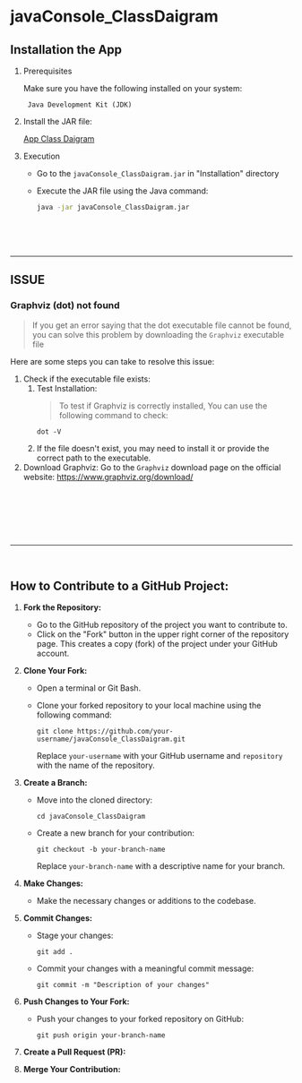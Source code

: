 # javaConsole_ClassDaigram


## Installation the App

1.  Prerequisites

    Make sure you have the following installed on your system:

       ` Java Development Kit (JDK)`

1. Install the JAR file:

    [App Class Daigram](https://github.com/BILALMRN/javaConsole_ClassDaigram/releases/download/v1.0.0/javaConsole_ClassDaigram.jar
)

1.  Execution

    - Go to the `javaConsole_ClassDaigram.jar` in "Installation" directory 

    - Execute the JAR file using the Java command:

        ```bash
        java -jar javaConsole_ClassDaigram.jar
        ```
<br>
<br>
<br>

***

## ISSUE
### Graphviz (dot) not found 


> If you get an error saying that the dot executable file cannot be found, you can solve this problem by downloading the `Graphviz` executable file

Here are some steps you can take to resolve this issue:

1. Check if the executable file exists:
    1. Test Installation:
        >To test if Graphviz is correctly installed, You can use the following command to check:
        ```
        dot -V
        ```
    1. If the file doesn't exist, you may need to install it or provide the correct path to the executable.
1. Download Graphviz:
Go to the `Graphviz` download page on the official website:
https://www.graphviz.org/download/

<br>
<br>
<br>
<br>
<br>

***
</br>

## **How to Contribute to a GitHub Project:**

1.  **Fork the Repository:**
    
    *   Go to the GitHub repository of the project you want to contribute to.
    *   Click on the "Fork" button in the upper right corner of the repository page. This creates a copy (fork) of the project under your GitHub account.
2.  **Clone Your Fork:**
    
    *   Open a terminal or Git Bash.
    *   Clone your forked repository to your local machine using the following command:

        ```
        git clone https://github.com/your-username/javaConsole_ClassDaigram.git
        ```
        
        Replace `your-username` with your GitHub username and `repository` with the name of the repository.
3.  **Create a Branch:**
    
    *   Move into the cloned directory:

        ```
        cd javaConsole_ClassDaigram
        ```
        
    *   Create a new branch for your contribution:

        ```
        git checkout -b your-branch-name
        ```
        
        Replace `your-branch-name` with a descriptive name for your branch.
4.  **Make Changes:**
    
    *   Make the necessary changes or additions to the codebase.
5.  **Commit Changes:**
    
    *   Stage your changes:

        ```
        git add .
        ```
        
    *   Commit your changes with a meaningful commit message:

        ```
        git commit -m "Description of your changes"
        ```
        
6.  **Push Changes to Your Fork:**
    
    *   Push your changes to your forked repository on GitHub:

        ```
        git push origin your-branch-name
        ```
        
1.  **Create a Pull Request (PR):**

1.  **Merge Your Contribution:**
